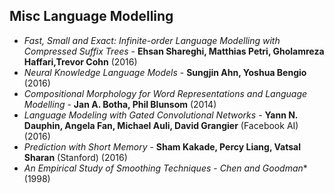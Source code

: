 ## Misc Language Modelling

* *Fast, Small and Exact: Infinite-order Language Modelling with Compressed Suffix Trees* - **Ehsan Shareghi, Matthias Petri, Gholamreza Haffari,Trevor Cohn** (2016)
* *Neural Knowledge Language Models* - **Sungjin Ahn, Yoshua Bengio** (2016)
* *Compositional Morphology for Word Representations and Language Modelling* - **Jan A. Botha, Phil Blunsom** (2014)
* *Language Modeling with Gated Convolutional Networks* - **Yann N. Dauphin, Angela Fan, Michael Auli, David Grangier** (Facebook AI) (2016)
* *Prediction with Short Memory* - **Sham Kakade, Percy Liang, Vatsal Sharan** (Stanford) (2016)
* *An Empirical Study of Smoothing Techniques* - *Chen and Goodman** (1998)